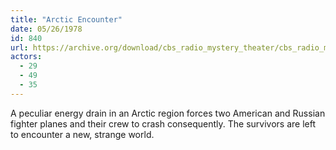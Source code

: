 ```yaml
---
title: "Arctic Encounter"
date: 05/26/1978
id: 840
url: https://archive.org/download/cbs_radio_mystery_theater/cbs_radio_mystery_theater-0801-0850.zip/cbs_radio_mystery_theater-0801-0850%2Fcbsrmt_0840_arctic_encounter.mp3
actors:
  - 29
  - 49
  - 35
---
```

A peculiar energy drain in an Arctic region forces two American and Russian fighter planes and their crew to crash consequently. The survivors are left to encounter a new, strange world.